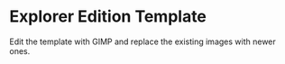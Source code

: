 # Explorer Edition Template
Edit the template with GIMP and replace the existing images with newer ones.

